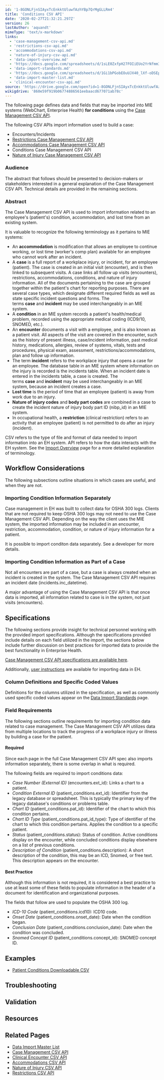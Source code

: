 ```yaml
---
id: '1-8GONLFjnSIAyxTcEnkktUluwfAzhYBp7QrMgGLLRm4'
title: 'Conditions CSV API'
date: '2020-02-27T21:32:21.297Z'
version: 26
lastAuthor: 'aquandt'
mimeType: 'text/x-markdown'
links:
  - 'case-management-csv-api.md'
  - 'restrictions-csv-api.md'
  - 'accommodations-csv-api.md'
  - 'nature-of-injury-csv-api.md'
  - 'data-import-overview.md'
  - 'https://docs.google.com/spreadsheets/d/1sLE0ZxfpH27FOIiEUo2YrNfmmI7L-6MWS1aTJu7sVHM/edit'
  - 'data-import-standards.md'
  - 'https://docs.google.com/spreadsheets/d/1Gi1bPGobEOuUJX40_lXf-oDSEpriLBUXyeJACUy7DaQ/pub?gid=388607337&single=true&output=csv'
  - 'data-import-master-list.md'
  - 'clinical-encounter-csv-api.md'
source: 'https://drive.google.com/open?id=1-8GONLFjnSIAyxTcEnkktUluwfAzhYBp7QrMgGLLRm4'
wikigdrive: '860e59f919b06774886561eebaacd677071ab78c'
---
```

The following page defines data and fields that may be imported into MIE systems (WebChart, Enterprise Health) **for conditions** using the [Case Management CSV API](case-management-csv-api.md).

The following CSV APIs import information used to build a case:

* Encounters/Incidents
* [Restrictions Case Management CSV API](restrictions-csv-api.md)
* [Accommodations Case Management CSV API](accommodations-csv-api.md)
* Conditions Case Management CSV API
* [Nature of Injury Case Management CSV API](nature-of-injury-csv-api.md)

### Audience

The abstract that follows should be presented to decision-makers or stakeholders interested in a general explanation of the Case Management CSV API. Technical details are provided in the remaining sections.

### Abstract

The Case Management CSV API is used to import information related to an employee's (patient's) condition, accommodation, and lost time from an existing system.

It is valuable to recognize the following terminology as it pertains to MIE systems:

* An <strong>accommodation</strong> is modification that allows an employee to continue working, or lost time (worker's comp plan) available for an employee who cannot work after an incident.
* A <strong>case</strong> is a full report of a workplace injury, or incident, for an employee (patient). The case is created in an initial visit (encounter), and is then linked to subsequent visits. A case links all follow up visits (encounters), restrictions, accommodations, conditions, and nature of injury information. All of the documents pertaining to the case are grouped together within the patient's chart for reporting purposes. There are several case types, which designate different required fields as well as state specific incident questions and forms. The terms <strong>case</strong> and <strong>incident</strong> may be used interchangeably in an MIE system.
* A <strong>condition</strong> in an MIE system records a patient's health/medical problem, recorded using the appropriate medical coding (ICD9/10, SNOMED, etc.).
* An <strong>encounter</strong> documents a visit with a employee, and is also known as a patient visit. All aspects of the visit are covered in the encounter, such as the history of present illness, case/incident information, past medical history, medications, allergies, review of systems, vitals, tests and procedures, physical exam, assessment, restrictions/accommodations, plan and follow up information.
* The term <strong>incident</strong> refers to the workplace injury that opens a case for an employee. The database table in an MIE system where information on the injury is recorded is the incidents table. When an incident date is entered in the incidents table, a case is created. The terms <strong>case</strong> and <strong>incident</strong> may be used interchangeably in an MIE system, because an incident creates a case.
* <strong>Lost time</strong> is the period of time that an employee (patient) is away from work due to an injury.
* <strong>Nature of injury codes</strong> and <strong>body part codes</strong> are combined in a case to create the incident nature of injury body part ID (nibp_id) in an MIE system.
* In occupational health, a <strong>restriction</strong> (clinical restriction) refers to an activity that an employee (patient) is not permitted to do after an injury (incident).

CSV refers to the type of file and format of data needed to import information into an EH system. API refers to how the data interacts with the EH system. See the [Import Overview](data-import-overview.md) page for a more detailed explanation of terminology.

## Workflow Considerations

The following subsections outline situations in which cases are useful, and when they are not.

### Importing Condition Information Separately

Case management in EH was built to collect data for OSHA 300 logs. Clients that are not required to keep OSHA 300 logs may not need to use the Case Management CSV API. Depending on the way the client uses the MIE system, the imported information may be included in an encounter, restriction, accommodation, condition, or nature of injury information for a patient.

It is possible to import conditon data separately. See a developer for more details.

### Importing Condition Information as Part of a Case

Not all encounters are part of a case, but a case is always created when an incident is created in the system. The Case Management CSV API requires an incident date (incidents.inc_datetime).

A major advantage of using the Case Management CSV API is that once data is imported, all information related to case is in the system, not just visits (encounters).

## Specifications

The following sections provide insight for technical personnel working with the provided import specifications. Although the specifications provided include details on each field utilized in the import, the sections below include further discussion on best practices for imported data to provide the best functionality in Enterprise Health.

[Case Management CSV API specifications are available here](https://docs.google.com/spreadsheets/d/1sLE0ZxfpH27FOIiEUo2YrNfmmI7L-6MWS1aTJu7sVHM/edit#gid=1082191839%7CThe).

Additionally, [user instructions](#user-instructions) are available for importing data in EH.

### Column Definitions and Specific Coded Values

Definitions for the columns utilized in the specification, as well as commonly used specific coded values appear on the [Data Import Standards](data-import-standards.md) page.

### Field Requirements

The following sections outline requirements for importing condition data related to case management. The Case Management CSV API utilizes data from multiple locations to track the progress of a workplace injury or illness by building a case for the patient.

#### Required

Since each page in the full Case Management CSV API spec also imports information separately, there is some overlap in what is required.

The following fields are required to import conditions data:

* <em>Case Number (External ID)</em> (encounters.ext_id): Links a chart to a patient.
* <em>Condition External ID</em> (patient_conditions.ext_id): Identifier from the legacy database or spreadsheet. This is typically the primary key of the legacy database's conditions or problems table.
* <em>Chart ID</em> (patient_conditions.pat_id): Identifier of the chart to which this condition pertains.
* <em>Chart ID Type</em> (patient_conditions.pat_id_type): Type of identifier of the chart to which this condition pertains. Applies the condition to a specific patient.
* <em>Status</em> (patient_conditions.status): Status of condition. Active conditions display on the encounter, while concluded conditions display elsewhere on a list of previous conditions.
* <em>Description of Condition</em> (patient_conditions.description): A short description of the condition, this may be an ICD, Snomed, or free text. This description appears on the encounter.

#### Best Practice

Although this information is not required, it is considered a best practice to use at least some of these fields to populate information in the header of a document for identification and organizational purposes.

The fields that follow are used to populate the OSHA 300 log.

* <em>ICD-10 Code</em> (patient_conditions.icd10): ICD10 code.
* <em>Onset Date</em> (patient_conditions.onset_date): Date when the condition began.
* <em>Conclusion Date</em> (patient_conditions.conclusion_date): Date when the condition was concluded.
* <em>Snomed Concept ID</em> (patient_conditions.concept_id): SNOMED concept ID.

## Examples

* [Patient Conditions Downloadable CSV](https://docs.google.com/spreadsheets/d/1Gi1bPGobEOuUJX40_lXf-oDSEpriLBUXyeJACUy7DaQ/pub?gid=388607337&single=true&output=csv)

## Troubleshooting

## Validation

## Resources

## Related Pages

* [Data Import Master List](data-import-master-list.md)
* [Case Management CSV API](case-management-csv-api.md)
* [Clinical Encounter CSV API](clinical-encounter-csv-api.md)
* [Accommodations CSV API](accommodations-csv-api.md)
* [Nature of Injury CSV API](nature-of-injury-csv-api.md)
* [Restrictions CSV API](restrictions-csv-api.md)
